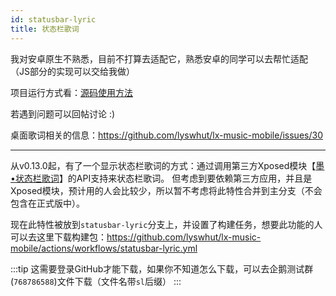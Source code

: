 ```yaml
---
id: statusbar-lyric
title: 状态栏歌词
---
```


我对安卓原生不熟悉，目前不打算去适配它，熟悉安卓的同学可以去帮忙适配（JS部分的实现可以交给我做）

项目运行方式看：[源码使用方法](/mobile/use-source-code)

若遇到问题可以回帖讨论 :)

桌面歌词相关的信息：<https://github.com/lyswhut/lx-music-mobile/issues/30>

---

从v0.13.0起，有了一个显示状态栏歌词的方式：通过调用第三方Xposed模块【[墨•状态栏歌词](https://github.com/Block-Network/StatusBarLyric)】的API支持来状态栏歌词。
但考虑到要依赖第三方应用，并且是Xposed模块，预计用的人会比较少，所以暂不考虑将此特性合并到主分支（不会包含在正式版中）。

现在此特性被放到`statusbar-lyric`分支上，并设置了构建任务，想要此功能的人可以去这里下载构建包：<https://github.com/lyswhut/lx-music-mobile/actions/workflows/statusbar-lyric.yml>

:::tip
这需要登录GitHub才能下载，如果你不知道怎么下载，可以去企鹅测试群(`768786588`)文件下载（文件名带`sl`后缀）
:::
